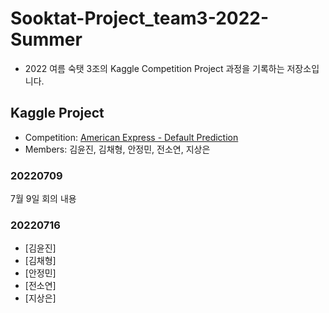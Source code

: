 # Sooktat-Project_team3-2022-Summer
- 2022 여름 숙탯 3조의 Kaggle Competition Project 과정을 기록하는 저장소입니다.

## Kaggle Project
- Competition: [American Express - Default Prediction](https://www.kaggle.com/competitions/amex-default-prediction/data)
- Members: 김윤진, 김채형, 안정민, 전소연, 지상은

### 20220709
7월 9일 회의 내용

### 20220716
- [김윤진]
- [김채형]
- [안정민]
- [전소연]
- [지상은]
